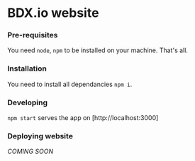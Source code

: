 BDX.io website
=======

### Pre-requisites

You need `node`, `npm` to be installed on your machine. That's all.

### Installation

You need to install all dependancies `npm i`.

### Developing

`npm start` serves the app on [http://localhost:3000]

### Deploying website

_COMING SOON_
